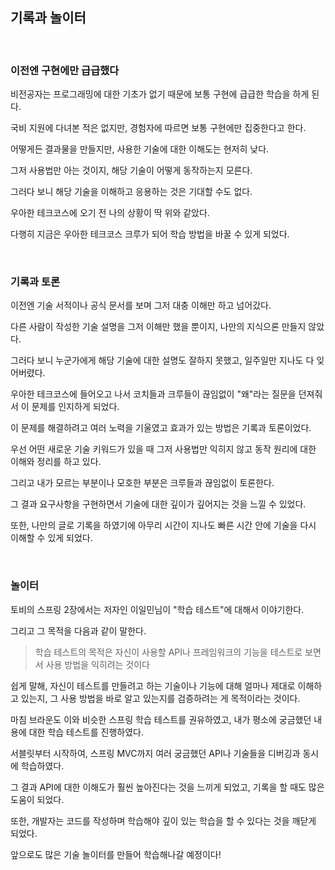 ## 기록과 놀이터

<br>

### 이전엔 구현에만 급급했다

비전공자는 프로그래밍에 대한 기초가 없기 때문에 보통 구현에 급급한 학습을 하게 된다.

국비 지원에 다녀본 적은 없지만, 경험자에 따르면 보통 구현에만 집중한다고 한다.

어떻게든 결과물을 만들지만, 사용한 기술에 대한 이해도는 현저히 낮다.

그저 사용법만 아는 것이지, 해당 기술이 어떻게 동작하는지 모른다.

그러다 보니 해당 기술을 이해하고 응용하는 것은 기대할 수도 없다.

우아한 테크코스에 오기 전 나의 상황이 딱 위와 같았다.

다행히 지금은 우아한 테크코스 크루가 되어 학습 방법을 바꿀 수 있게 되었다.

<br>

### 기록과 토론

이전엔 기술 서적이나 공식 문서를 보며 그저 대충 이해만 하고 넘어갔다.

다른 사람이 작성한 기술 설명을 그저 이해만 했을 뿐이지, 나만의 지식으론 만들지 않았다.

그러다 보니 누군가에게 해당 기술에 대한 설명도 잘하지 못했고, 일주일만 지나도 다 잊어버렸다.

우아한 테크코스에 들어오고 나서 코치들과 크루들이 끊임없이 "왜"라는 질문을 던져줘서 이 문제를 인지하게 되었다.

이 문제를 해결하려고 여러 노력을 기울였고 효과가 있는 방법은 기록과 토론이었다.

우선 어떤 새로운 기술 키워드가 있을 때 그저 사용법만 익히지 않고 동작 원리에 대한 이해와 정리를 하고 있다.

그리고 내가 모르는 부분이나 모호한 부분은 크루들과 끊임없이 토론한다.

그 결과 요구사항을 구현하면서 기술에 대한 깊이가 깊어지는 것을 느낄 수 있었다.

또한, 나만의 글로 기록을 하였기에 아무리 시간이 지나도 빠른 시간 안에 기술을 다시 이해할 수 있게 되었다.

<br>

### 놀이터

토비의 스프링 2장에서는 저자인 이일민님이 "학습 테스트"에 대해서 이야기한다.

그리고 그 목적을 다음과 같이 말한다.

>  학습 테스트의 목적은 자신이 사용할 API나 프레임워크의 기능을 테스트로 보면서 사용 방법을 익히려는 것이다

쉽게 말해, 자신이 테스트를 만들려고 하는 기술이나 기능에 대해 얼마나 제대로 이해하고 있는지, 그 사용 방법을 바로 알고 있는지를 검증하려는 게 목적이라는 것이다.

마침 브라운도 이와 비슷한 스프링 학습 테스트를 권유하였고, 내가 평소에 궁금했던 내용에 대한 학습 테스트를 진행하였다.

서블릿부터 시작하여, 스프링 MVC까지 여러 궁금했던 API나 기술들을 디버깅과 동시에 학습하였다.

그 결과 API에 대한 이해도가 훨씬 높아진다는 것을 느끼게 되었고, 기록을 할 때도 많은 도움이 되었다.

또한, 개발자는 코드를 작성하며 학습해야 깊이 있는 학습을 할 수 있다는 것을 깨닫게 되었다.

앞으로도 많은 기술 놀이터를 만들어 학습해나갈 예정이다!

<br>
